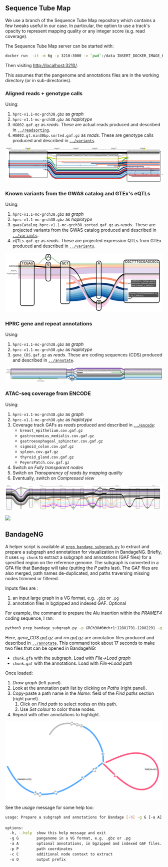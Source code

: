 ## Sequence Tube Map

We use a branch of the Sequence Tube Map repository which contains a few tweaks useful in our case. 
In particular, the option to use a track's opacity to represent mapping quality or any integer score (e.g. read coverage).

The Sequence Tube Map server can be started with:

```sh
docker run  -it -m 6g -p 3210:3000 -v `pwd`:/data INSERT_DOCKER_IMAGE_HERE
```

Then visiting [http://localhost:3210/](http://localhost:3210/).

This assumes that the pangenome and annotations files are in the working directory (or in sub-directories).

### Aligned reads + genotype calls

Using: 

1. `hprc-v1.1-mc-grch38.gbz` as *graph*
1. `hprc-v1.1-mc-grch38.gbz` as *haplotype*
1. `HG002.gaf.gz` as *reads*. These are actual reads produced and described in [`../readsorting`](../readsorting).
2. `HG002.gt.min30bp.sorted.gaf.gz` as *reads*. These are genotype calls produced and described in [`../variants`](../variants).

![](edited_tubemap/hprc.calls.reads.het_ins.svg)

### Known variants from the GWAS catalog and GTEx's eQTLs

Using: 

1. `hprc-v1.1-mc-grch38.gbz` as *graph*
1. `hprc-v1.1-mc-grch38.gbz` as *haplotype*
2. `gwasCatalog.hprc-v1.1-mc-grch38.sorted.gaf.gz` as *reads*. These are projected variants from the GWAS catalog produced and described in [`../variants`](../variants).
2. `eQTLs.gaf.gz` as *reads*. These are projected expression QTLs from GTEx produced and described in [`../variants`](../variants).

![](edited_tubemap/rs806109.gwas.eqtls.svg)

### HPRC gene and repeat annotations

Using: 

1. `hprc-v1.1-mc-grch38.gbz` as *graph*
1. `hprc-v1.1-mc-grch38.gbz` as *haplotype*
2. `gene_CDS.gaf.gz` as *reads*. These are coding sequences (CDS) produced and described in [`../annotate`](../annotate).

![](edited_tubemap/CFD_CDS.small_insertion.svg)

### ATAC-seq coverage from ENCODE

Using: 

1. `hprc-v1.1-mc-grch38.gbz` as *graph*
1. `hprc-v1.1-mc-grch38.gbz` as *haplotype*
2. Coverage track GAFs as *reads* produced and described in [`../encode`](../encode):
    - `breast_epithelium.cov.gaf.gz`
    - `gastrocnemius_medialis.cov.gaf.gz`
    - `gastroesophageal_sphincter.cov.gaf.gz`
    - `sigmoid_colon.cov.gaf.gz`
    - `spleen.cov.gaf.gz`
    - `thyroid_gland.cov.gaf.gz`
    - `PeyersPatch.cov.gaf.gz`
3. Switch on *Fully transparent nodes*
3. Switch on *Transparency of reads by mapping quality*
3. Eventually, switch on *Compressed view*

![](edited_tubemap/atacseq.GATA3_promoter.svg)



![](edited_tubemap/)

## BandageNG

A helper script is available at [`prep_bandage_subgraph.py`](prep_bandage_subgraph.py) to extract and prepare a subgraph and annotatiosn for visualization in BandageNG.
Briefly, it uses `vg chunk` to extract a subgraph and annotations (GAF files) for a specified region on the reference genome.
The subgraph is converted in a GFA file that Bandage will take (putting the *P* paths last). 
The GAF files are also merged, path names de-duplicated, and paths traversing missing nodes trimmed or filtered.

Inputs files are :

1. an input large graph in a VG format, e.g. `.gbz` or `.pg`
1. annotation files in bgzipped and indexed GAF. Optional

For example, the command to prepare the Alu insertion within the *PRAMEF4* coding sequence, I ran:

```sh
python3 prep_bandage_subgraph.py -p GRCh38#0#chr1:12881791-12882291 -g hprc-v1.1-mc-grch38.gbz -a rm.gaf.gz -a gene_CDS.gaf.gz
```

Here, *gene_CDS.gaf.gz* and *rm.gaf.gz* are annotation files produced and described in [`../annotate`](../annotate).
This command took about 17 seconds to make two files that can be opened in BandageNG: 

- `chunk.gfa` with the subgraph. Load with *File->Load graph*
- `chunk.gaf` with the annotations. Load with *File->Load path*

Once loaded:

1. *Draw graph* (left panel).
1. Look at the annotation path list by clicking on *Paths* (right panel).
1. Copy-paste a path name in the *Name:* field of the *Find paths* section (right panel).
   1. Click on *Find path* to select nodes on this path.
   1. Use *Set colour* to color those nodes.
2. Repeat with other annotations to highlight.

![](bandage/PRAMEF4.AluInsertion.svg)

See the *usage* message for some help too:

```sh
usage: Prepare a subgraph and annotations for Bandage [-h] -g G [-a A] -p P [-c C] [-o O]

options:
  -h, --help  show this help message and exit
  -g G        pangenome in a VG format, e.g. .gbz or .pg
  -a A        optional annotations, in bgzipped and indexed GAF files. Can repeat
  -p P        path coordinates
  -c C        additional node context to extract
  -o O        output prefix
```
